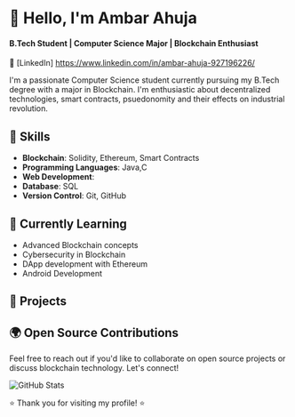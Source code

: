 # 👋 Hello, I'm Ambar Ahuja
#### B.Tech Student | Computer Science Major | Blockchain Enthusiast

💼 [LinkedIn] https://www.linkedin.com/in/ambar-ahuja-927196226/

I'm a passionate Computer Science student currently pursuing my B.Tech degree with a major in Blockchain. I'm enthusiastic about decentralized technologies, smart contracts, psuedonomity and their effects on industrial revolution.

## 🔧 Skills

- **Blockchain**: Solidity, Ethereum, Smart Contracts
- **Programming Languages**: Java,C
- **Web Development**: 
- **Database**: SQL
- **Version Control**: Git, GitHub

## 🌱 Currently Learning

- Advanced Blockchain concepts
- Cybersecurity in Blockchain
- DApp development with Ethereum
- Android Development

## 🚀 Projects


## 🌍 Open Source Contributions


Feel free to reach out if you'd like to collaborate on open source projects or discuss blockchain technology. Let's connect!

![GitHub Stats](https://github-readme-stats.vercel.app/api?username=Ambar12316&show_icons=true&count_private=true)

⭐️ Thank you for visiting my profile! ⭐️
